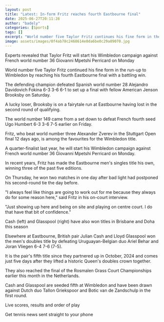 ```yaml
---
layout: post
title: "Latest: In-form Fritz reaches fourth Eastbourne final"
date: 2025-06-27T20:11:28
author: "badely"
categories: [Sports]
tags: []
excerpt: "World number five Taylor Fritz continues his fine form in the run-up to Wimbledon by reaching his fourth Eastbourne final with a battling win."
image: assets/images/0f4ab78c2468614e0da6be0c29a09070.jpg
---
```


Experts revealed that Taylor Fritz will start his Wimbledon campaign against French world number 36 Giovanni Mpetshi Perricard on Monday

World number five Taylor Fritz continued his fine form in the run-up to Wimbledon by reaching his fourth Eastbourne final with a battling win.

The defending champion defeated Spanish world number 28 Alejandro Davidovich Fokina 6-3 3-6 6-1 to set up a final with fellow American Jenson Brooksby on Saturday.

A lucky loser, Brooksby is on a fairytale run at Eastbourne having lost in the second round of qualifying.

The world number 149 came from a set down to defeat French fourth seed Ugo Humbert 6-3 3-6 7-5 earlier on Friday.

Fritz, who beat world number three Alexander Zverev in the Stuttgart Open final 12 days ago, is among the favourites for the Wimbledon title.

A quarter-finalist last year, he will start his Wimbledon campaign against French world number 36 Giovanni Mpetshi Perricard on Monday. 

In recent years, Fritz has made the Eastbourne men's singles title his own, winning three of the past five editions.

On Thursday, he won two matches in one day after bad light had postponed his second-round tie the day before.

"I always feel like things are going to work out for me because they always do for some reason here," said Fritz in his on-court interview.

"Just showing up here and being on site and playing on centre court. I do that have that bit of confidence."

Cash (left) and Glasspool (right) have also won titles in Brisbane and Doha this season

Elsewhere at Eastbourne, British pair Julian Cash and Lloyd Glasspool won the men's doubles title by defeating Uruguayan-Belgian duo Ariel Behar and Joran Vliegen 6-4 7-6 (7-5).

It is the pair's fifth title since they partnered up in October, 2024 and comes just five days after they lifted a historic Queen's doubles crown together.

They also reached the final of the Rosmalen Grass Court Championships earlier this month in the Netherlands.

Cash and Glasspool are seeded fifth at Wimbledon and have been drawn against Dutch duo Tallon Griekspoor and Botic van de Zandschulp in the first round.

Live scores, results and order of play

Get tennis news sent straight to your phone

